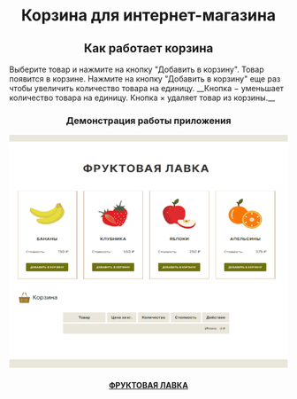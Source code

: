 <h1 align="center">Корзина для интернет-магазина</h1>

<h2 align="center">Как работает корзина</h2>
Выберите товар и нажмите на кнопку "Добавить в корзину". Товар появится в корзине. Нажмите на кнопку "Добавить в корзину" еще раз чтобы увеличить количество товара на единицу. __Кнопка &#8722; уменьшает количество товара на единицу. Кнопка &#215; удаляет товар из корзины.__

<h3 align="center">Демонстрация работы приложения</h3>
<p align="center"><img src="/preview.gif" width="600"></p>

<h4 align="center"><a href="https://aleksej-tashlykov.github.io/cart.github.io/">ФРУКТОВАЯ ЛАВКА</a></h4>

